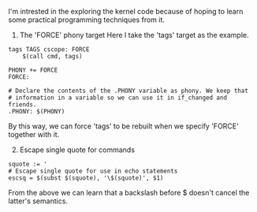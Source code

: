 I'm intrested in the exploring the kernel code because of hoping to learn some practical programming techniques from it.

1. The 'FORCE' phony target
Here I take the 'tags' target as the example.
```Make
tags TAGS cscope: FORCE
	$(call cmd, tags)
```

```Make
PHONY += FORCE
FORCE:
	
# Declare the contents of the .PHONY variable as phony. We keep that
# information in a variable so we can use it in if_changed and friends.
.PHONY: $(PHONY)
```
By this way, we can force 'tags' to be rebuilt when we specify 'FORCE' together with it.

2. Escape single quote for commands
```Make
squote := '
# Escape single quote for use in echo statements
escsq = $(subst $(squote), '\$(squote)', $1)
```
From the above we can learn that a backslash before $ doesn't cancel the latter's semantics.

